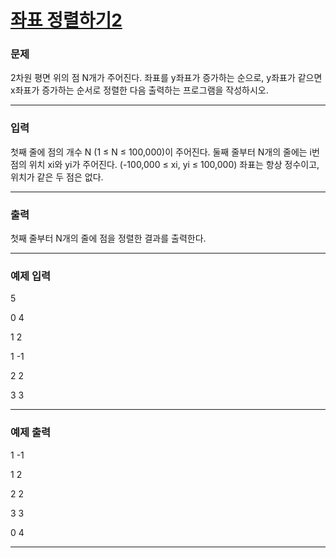 # [좌표 정렬하기2](https://www.acmicpc.net/problem/11651)



### 문제

2차원 평면 위의 점 N개가 주어진다. 좌표를 y좌표가 증가하는 순으로, y좌표가 같으면 x좌표가 증가하는 순서로 정렬한 다음 출력하는 프로그램을 작성하시오.

---

### 입력

첫째 줄에 점의 개수 N (1 ≤ N ≤ 100,000)이 주어진다. 둘째 줄부터 N개의 줄에는 i번점의 위치 xi와 yi가 주어진다. (-100,000 ≤ xi, yi ≤ 100,000) 좌표는 항상 정수이고, 위치가 같은 두 점은 없다.

---

### 출력

첫째 줄부터 N개의 줄에 점을 정렬한 결과를 출력한다.

---

### 예제 입력

5

0 4

1 2

1 -1

2 2

3 3

---

### 예제 출력

1 -1

1 2

2 2

3 3

0 4

---
